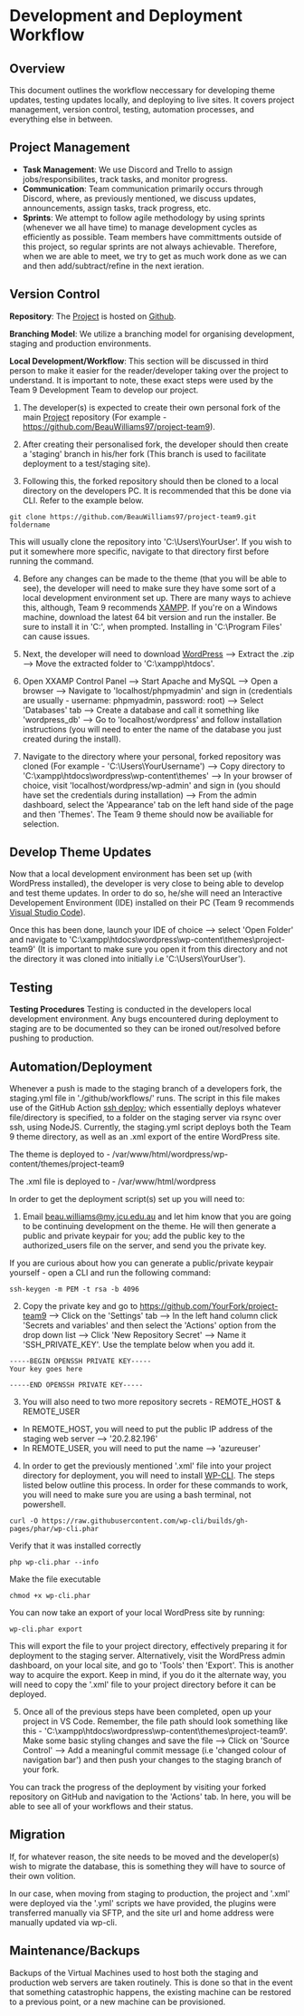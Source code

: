 # Development and Deployment Workflow
## Overview 
This document outlines the workflow neccessary for developing theme updates, testing updates locally, and deploying to live sites. It covers project management, version control, testing, automation processes, and everything else in between. 

## Project Management
* **Task Management**: We use Discord and Trello to assign jobs/responsibilites, track tasks, and monitor progress. 
* **Communication**: Team communication primarily occurs through Discord, where, as previously mentioned, we discuss updates, announcements, assign tasks, track progress, etc.
* **Sprints**: We attempt to follow agile methodology by using sprints (whenever we all have time) to manage development cycles as efficiently as possible. Team members have committments outside of this project, so regular sprints are not always achievable. Therefore, when we are able to meet, we try to get as much work done as we can and then add/subtract/refine in the next ieration.

## Version Control
**Repository**: 
The [Project](https://github.com/cp3402-students/project-team9) is hosted on [Github](https://github.com/).

**Branching Model**: 
We utilize a branching model for organising development, staging and production environments.

**Local Development/Workflow**: 
This section will be discussed in third person to make it easier for the reader/developer taking over the project to understand. It is important to note, these exact steps were used by the Team 9 Development Team to develop our project. 

1. The developer(s) is expected to create their own personal fork of the main [Project](https://github.com/cp3402-students/project-team9) repository (For example - https://github.com/BeauWilliams97/project-team9). 

2. After creating their personalised fork, the developer should then create a 'staging' branch in his/her fork (This branch is used to facilitate deployment to a test/staging site).

3. Following this, the forked repository should then be cloned to a local directory on the developers PC. It is recommended that this be done via CLI. Refer to the example below. 

```
git clone https://github.com/BeauWilliams97/project-team9.git foldername
```
This will usually clone the repository into 'C:\Users\YourUser'. If you wish to put it somewhere more specific, navigate to that directory first before running the command.

4. Before any changes can be made to the theme (that you will be able to see), the developer will need to make sure they have some sort of a local development environment set up. There are many ways to achieve this, although, Team 9 recommends [XAMPP](https://www.apachefriends.org/download.html). If you're on a Windows machine, download the latest 64 bit version and run the installer. Be sure to install it in 'C:\', when prompted. Installing in 'C:\Program Files' can cause issues.

5. Next, the developer will need to download [WordPress](https://wordpress.org/download/) 
--> Extract the .zip --> Move the extracted folder to 'C:\xampp\htdocs\'. 

6. Open XXAMP Control Panel 
--> Start Apache and MySQL 
--> Open a browser 
--> Navigate to 'localhost/phpmyadmin' and sign in (credentials are usually - username: phpmyadmin, password: root) 
--> Select 'Databases' tab 
--> Create a database and call it something like 'wordpress_db' 
--> Go to 'localhost/wordpress' and follow installation instructions (you will need to enter the name of the database you just created during the install).

7. Navigate to the directory where your personal, forked repository was cloned (For example - 'C:\Users\YourUsername') 
--> Copy directory to 'C:\xampp\htdocs\wordpress\wp-content\themes' 
--> In your browser of choice, visit 'localhost/wordpress/wp-admin' and sign in (you should have set the credentials during installation) 
--> From the admin dashboard, select the 'Appearance' tab on the left hand side of the page and then 'Themes'. The Team 9 theme should now be availiable for selection.

## **Develop Theme Updates**
Now that a local development environment has been set up (with WordPress installed), the developer is very close to being able to develop and test theme updates. In order to do so, he/she will need an Interactive Developement Environment (IDE) installed on their PC (Team 9 recommends [Visual Studio Code](https://code.visualstudio.com/Download)). 

Once this has been done, launch your IDE of choice --> select 'Open Folder' and navigate to 'C:\xampp\htdocs\wordpress\wp-content\themes\project-team9' (It is important to make sure you open it from this directory and not the directory it was cloned into initially i.e 'C:\Users\YourUser'). 

## Testing
**Testing Procedures**
Testing is conducted in the developers local development environment. 
Any bugs encountered during deployment to staging are to be documented so they can be ironed out/resolved before pushing to production. 

## Automation/Deployment
Whenever a push is made to the staging branch of a developers fork, the staging.yml file in './github/workflows/' runs. The script in this file makes use of the GitHub Action [ssh deploy](https://github.com/marketplace/actions/ssh-deploy); which essentially deploys whatever file/directory is specified, to a folder on the staging server via rsync over ssh, using NodeJS. Currently, the staging.yml script deploys both the Team 9 theme directory, as well as an .xml export of the entire WordPress site. 

The theme is deployed to - /var/www/html/wordpress/wp-content/themes/project-team9

The .xml file is deployed to - /var/www/html/wordpress

In order to get the deployment script(s) set up you will need to:

1. Email beau.williams@my.jcu.edu.au and let him know that you are going to be continuing development on the theme. He will then generate a public and private keypair for you; add the public key to the authorized_users file on the server, and send you the private key. 
   
If you are curious about how you can generate a public/private keypair yourself - open a CLI and run the following command:

```
ssh-keygen -m PEM -t rsa -b 4096
```

2. Copy the private key and go to https://github.com/YourFork/project-team9 --> Click on the 'Settings' tab --> In the left hand column click 'Secrets and variables' and then select the 'Actions' option from the drop down list --> Click 'New Repository Secret' --> Name it 'SSH_PRIVATE_KEY'. Use the template below when you add it. 

```
-----BEGIN OPENSSH PRIVATE KEY-----
Your key goes here

-----END OPENSSH PRIVATE KEY-----
```

3. You will also need to two more repository secrets - REMOTE_HOST & REMOTE_USER
* In REMOTE_HOST, you will need to put the public IP address of the staging web server --> '20.2.82.196'
* In REMOTE_USER, you will need to put the name --> 'azureuser'

4. In order to get the previously mentioned '.xml' file into your project directory for deployment, you will need to install [WP-CLI](https://wp-cli.org/). The steps listed below outline this process. In order for these commands to work, you will need to make sure you are using a bash terminal, not powershell. 

```
curl -O https://raw.githubusercontent.com/wp-cli/builds/gh-pages/phar/wp-cli.phar
```
Verify that it was installed correctly

```
php wp-cli.phar --info
```
Make the file executable

```
chmod +x wp-cli.phar
```

You can now take an export of your local WordPress site by running: 

```
wp-cli.phar export
```

This will export the file to your project directory, effectively preparing it for deployment to the staging server. Alternatively, visit the WordPress admin dashboard, on your local site, and go to 'Tools' then 'Export'. This is another way to acquire the export. Keep in mind, if you do it the alternate way, you will need to copy the '.xml' file to your project directory before it can be deployed. 

5. Once all of the previous steps have been completed, open up your project in VS Code. Remember, the file path should look something like this - 'C:\xampp\htdocs\wordpress\wp-content\themes\project-team9'. 
Make some basic styling changes and save the file --> Click on 'Source Control' --> Add a meaningful commit message (i.e 'changed colour of navigation bar') and then push your changes to the staging branch of your fork. 

You can track the progress of the deployment by visiting your forked repository on GitHub and navigation to the 'Actions' tab. In here, you will be able to see all of your workflows and their status. 

## Migration
If, for whatever reason, the site needs to be moved and the developer(s) wish to migrate the database, this is something they will have to source of their own volition. 

In our case, when moving from staging to production, the project and '.xml' were deployed via the '.yml' scripts we have provided, the plugins were transferred manually via SFTP, and the site url and home address were manually updated via wp-cli. 

## Maintenance/Backups
Backups of the Virtual Machines used to host both the staging and production web servers are taken routinely. This is done so that in the event that something catastrophic happens,  the existing machine can be restored to a previous point, or a new machine can be provisioned. 

